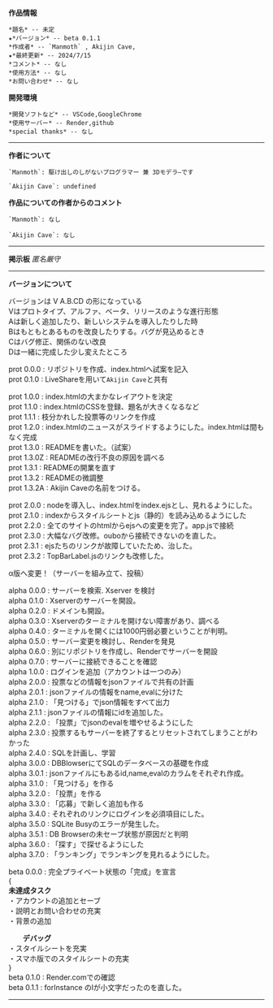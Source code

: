 **作品情報**  
  
    *題名* -- 未定  
    ★*バージョン* -- beta 0.1.1 
    *作成者* -- `Manmoth` , Akijin Cave,  
    ★*最終更新* -- 2024/7/15  
    *コメント* -- なし  
    *使用方法* -- なし  
    *お問い合わせ* -- なし  
  
  
**開発環境**  
  
    *開発ソフトなど* -- VSCode,GoogleChrome  
    *使用サーバー* -- Render,github  
    *special thanks* -- なし  
  
***  
  
**作者について**  
  
    `Manmoth`: 駆け出しのしがないプログラマー 兼 3Dモデラ―です  
      
    `Akijin Cave`: undefined   
  
**作品についての作者からのコメント** 
   
    `Manmoth`: なし  
  
    `Akijin Cave`: なし  
  
***  
  
**掲示板** _匿名厳守_  
  
  
  
***  
  
**バージョンについて**  
  
バージョンは V A.B.CD の形になっている  
Vはプロトタイプ、アルファ、ベータ、リリースのような進行形態  
Aは新しく追加したり、新しいシステムを導入したりした時  
Bはもともとあるものを改良したりする。バグが見込めるとき  
Cはバグ修正、関係のない改良  
Dは一緒に完成した少し変えたところ  
  
prot 0.0.0 : リポジトリを作成、index.htmlへ試案を記入  
prot 0.1.0 : LiveShareを用いて`Akijin Cave`と共有  
  
prot 1.0.0 : index.htmlの大まかなレイアウトを決定  
prot 1.1.0 : index.htmlのCSSを登録、題名が大きくなるなど  
prot 1.1.1 : 枝分かれした投票等のリンクを作成  
prot 1.2.0 : index.htmlのニュースがスライドするようにした。index.htmlは間もなく完成  
prot 1.3.0 : READMEを書いた。（試案）  
prot 1.3.0Z : READMEの改行不良の原因を調べる  
prot 1.3.1 : READMEの開業を直す  
prot 1.3.2 : READMEの微調整  
prot 1.3.2A : Akijin Caveの名前をつける。  
  
prot 2.0.0 : nodeを導入し、index.htmlをindex.ejsとし、見れるようにした。  
prot 2.1.0 : indexからスタイルシートとjs（静的）を読み込めるようにした  
prot 2.2.0 : 全てのサイトのhtmlからejsへの変更を完了。app.jsで接続  
prot 2.3.0 : 大幅なバグ改修。ouboから接続できないのを直した。  
prot 2.3.1 : ejsたちのリンクが故障していたため、治した。  
prot 2.3.2 : TopBarLabel.jsのリンクも改修した。  
  
α版へ変更！（サーバーを組み立て、投稿）  
  
alpha 0.0.0 : サーバーを検索. Xserver を検討  
alpha 0.1.0 : Xserverのサーバーを開設。  
alpha 0.2.0 : ドメインも開設。  
alpha 0.3.0 : Xserverのターミナルを開けない障害があり、調べる  
alpha 0.4.0 : ターミナルを開くには1000円弱必要ということが判明。  
alpha 0.5.0 : サーバー変更を検討し、Renderを発見    
alpha 0.6.0 : 別にリポジトリを作成し、Renderでサーバーを開設    
alpha 0.7.0 : サーバーに接続できることを確認  
alpha 1.0.0 : ログインを追加（アカウントは一つのみ）  
alpha 2.0.0 : 投票などの情報をjsonファイルで共有の計画  
alpha 2.0.1 : jsonファイルの情報をname,evalに分けた  
alpha 2.1.0 : 「見つける」でjson情報をすべて出力  
alpha 2.1.1 : jsonファイルの情報にidを追加した。  
alpha 2.2.0 : 「投票」でjsonのevalを増やせるようにした  
alpha 2.3.0 : 投票するもサーバーを終了するとリセットされてしまうことがわかった  
alpha 2.4.0 : SQLを計画し、学習  
alpha 3.0.0 : DBBlowserにてSQLのデータベースの基礎を作成  
alpha 3.0.1 : jsonファイルにもあるid,name,evalのカラムをそれぞれ作成。  
alpha 3.1.0 : 「見つける」を作る  
alpha 3.2.0 : 「投票」を作る  
alpha 3.3.0 : 「応募」で新しく追加も作る  
alpha 3.4.0 : それぞれのリンクにログインを必須項目にした。  
alpha 3.5.0 : SQLite Busyのエラーが発生した。  
alpha 3.5.1 : DB Browserの未セーブ状態が原因だと判明  
alpha 3.6.0 : 「探す」で探せるようにした  
alpha 3.7.0 : 「ランキング」でランキングを見れるようにした。  
  
beta 0.0.0 : 完全プライベート状態の「完成」を宣言  
{  
    **未達成タスク**  
    ・アカウントの追加とセーブ  
    ・説明とお問い合わせの充実  
    ・背景の追加  
      
　　**デバッグ**  
    ・スタイルシートを充実  
    ・スマホ版でのスタイルシートの充実  
}  
beta 0.1.0 : Render.comでの確認  
beta 0.1.1 : forInstance のIが小文字だったのを直した。  

***
